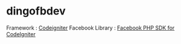 # dingofbdev

Framework : [Codeigniter](https://www.codeigniter.com/)
Facebook Library : [Facebook PHP SDK for CodeIgniter](facebook-sdk-codeigniter)
